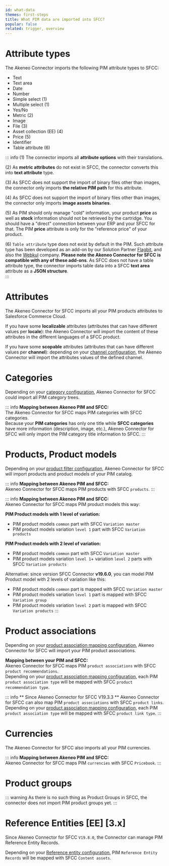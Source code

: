 ```yaml
---
id: what-data
themes: first-steps
title: What PIM data are imported into SFCC?
popular: false
related: trigger, overview
---
```


# Attribute types

The Akeneo Connector imports the following PIM attribute types to SFCC:


- Text
- Text area
- Date
- Number
- Simple select (1)
- Multiple select (1)
- Yes/No
- Metric (2)
- Image
- File (3)
- Asset collection (EE) (4)
- Price (5)
- Identifier
- Table attribute (6)

::: info
(1) The connector imports all **attribute options** with their translations.<br>

(2) As **metric attributes** do not exist in SFCC, the connector converts this into **text attribute** type.<br>

(3) As SFCC does not support the import of binary files other than images, the connector only imports **the relative PIM path** for this attribute.<br>

(4) As SFCC does not support the import of binary files other than images, the connector only imports **image assets binaries**.<br>

(5) As PIM should only manage "cold" information, your product **price** as well as **stock** information should not be retrieved by the cartridge. You should have a "direct" connection between your ERP and your SFCC for that. The PIM **price** attribute is only for the "reference price" of your product.  

(6) `Table attribute` type does not exist by default in the PIM. Such attribute type has been developed as an add-on by our Solution Partner [Flagbit](https://marketplace.akeneo.com/extension/table-attribute), and also the [Webkul](https://marketplace.akeneo.com/extension/akeneo-table-attribute) company.
**Please note the Akeneo Connector for SFCC is compatible with any of these add-ons**.
As SFCC does not have a table attribute type, the connector imports table data into a SFCC **text area** attribute as a **JSON structure**.  
:::


# Attributes

The Akeneo Connector for SFCC imports all your PIM products attributes to Salesforce Commerce Cloud.

If you have some **localizable** attributes (attributes that can have different values per **locale**): the Akeneo Connector will import the content of these attributes in the different languages of a SFCC product.

If you have some **scopable** attributes (attributes that can have different values per **channel**): depending on your [channel configuration](03-products-filter-configuration.html), the Akeneo Connector will import the attributes values of the defined channel.

# Categories

Depending on your [category configuration](06-categories-configuration.html), Akeneo Connector for SFCC could import all PIM category trees.

::: info
**Mapping between Akeneo PIM and SFCC:**<br>
The Akeneo Connector for SFCC maps PIM categories with SFCC categories.<br>
Because your **PIM categories** has only one title while **SFCC categories** have more information (description, image, etc.), Akeneo Connector for SFCC will only import the PIM category title information to SFCC.
:::

# Products, Product models

Depending on your [product filter configuration](03-products-filter-configuration.html), Akeneo Connector for SFCC will import products and product models of your PIM catalog.

::: info
**Mapping between Akeneo PIM and SFCC:**<br>
Akeneo Connector for SFCC maps PIM products with SFCC `products`.
:::

::: info
**Mapping between Akeneo PIM and SFCC:**<br>
Akeneo Connector for SFCC maps PIM product models this way:

**PIM Product models with 1 level of variation:**<br>
- PIM product models `common` part with SFCC `Variation master`<br>
- PIM product models variation `level 1` part with SFCC `Variation products`

**PIM Product models with 2 level of variation:**<br>
- PIM product models `common` part with SFCC `Variation master`<br>
- PIM product models variation `level 1`+ variation `level 2` parts with SFCC `Variation products`

Alternative: since version SFCC Connector **v19.6.0**, you can model PIM Product model with 2 levels of variation like this:
- PIM product models `common` part is mapped with SFCC `Variation master`
- PIM product models variation `level 1` part is mapped with SFCC `Variation group`
- PIM product models variation `level 2` part is mapped with SFCC `Variation products`
:::

# Product associations

Depending on your [product association mapping configuration](05-mapping-configuration.html), Akeneo Connector for SFCC will import your PIM product associations.

**Mapping between your PIM and SFCC:**<br>
Akeneo Connector for SFCC maps PIM `product associations` with SFCC `product recommendations`.<br>
Depending on your [product association mapping configuration](05-mapping-configuration.html), each PIM `product association type` will be mapped with SFCC `product recommendation type`.

::: info
** Since Akeneo Connector for SFCC V19.3.3 **
Akeneo Connector for SFCC can also map PIM `product associations` with SFCC `product links`.<br>
Depending on your [product association mapping configuration](05-mapping-configuration.html), each PIM `product association type` will be mapped with SFCC `product link type`.
:::

# Currencies

The Akeneo Connector for SFCC also imports all your PIM currencies.

::: info
**Mapping between Akeneo PIM and SFCC:**<br>
Akeneo Connector for SFCC maps PIM `currencies` with SFCC `Pricebook`.
:::

# Product groups

::: warning
As there is no such thing as Product Groups in SFCC, the connector does not import PIM product groups yet.
:::

# Reference Entities [EE] [3.x]

Since Akeneo Connector for SFCC `V19.8.0`, the Connector can manage PIM Reference Entity Records.

Depending on your [Reference entity configuration](08-reference-entities.html), PIM `Reference Entity Records` will be mapped with SFCC `Content assets`.
